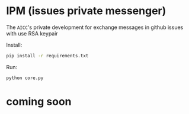 # IPM (issues private messenger)
The `AICC`'s private development for exchange messages in github issues with use RSA keypair

Install:
```bash
pip install -r requirements.txt
```
Run:
```python
python core.py
```

# coming soon